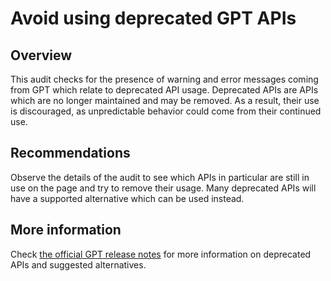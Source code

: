 # Avoid using deprecated GPT APIs

## Overview

This audit checks for the presence of warning and error messages coming from GPT which relate to deprecated API usage.
Deprecated APIs are APIs which are no longer maintained and may be removed. As a result, their use is discouraged, as
unpredictable behavior could come from their continued use.

## Recommendations

Observe the details of the audit to see which APIs in particular are still in use on the page and try to remove their usage.
Many deprecated APIs will have a supported alternative which can be used instead.

## More information

Check [the official GPT release notes](https://developers.google.com/publisher-tag/release-notes) for more information on
deprecated APIs and suggested alternatives.
